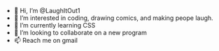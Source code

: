 - 👋 Hi, I’m @LaughItOut1
- 👀 I’m interested in coding, drawing comics, and making peope laugh.
- 🌱 I’m currently learning CSS
- 💞️ I’m looking to collaborate on a new program
- 📫 Reach me on gmail

<!---
LaughItOut1/LaughItOut1 is a ✨ special ✨ repository because its `README.md` (this file) appears on your GitHub profile.
You can click the Preview link to take a look at your changes.
--->
